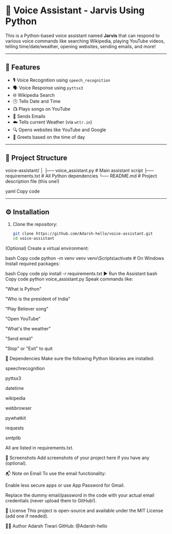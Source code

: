 # 🤖 Voice Assistant - Jarvis Using Python

This is a Python-based voice assistant named **Jarvis** that can respond to various voice commands like searching Wikipedia, playing YouTube videos, telling time/date/weather, opening websites, sending emails, and more!

---

## 📌 Features

- 🎙️ Voice Recognition using `speech_recognition`
- 🗣️ Voice Response using `pyttsx3`
- 🌐 Wikipedia Search
- 🕒 Tells Date and Time
- 📺 Plays songs on YouTube
- 📧 Sends Emails
- ☁️ Tells current Weather (via `wttr.in`)
- 🔍 Opens websites like YouTube and Google
- 👤 Greets based on the time of day

---

## 📁 Project Structure

voice-assistant/
│
├── voice_assistant.py # Main assistant script
├── requirements.txt # All Python dependencies
└── README.md # Project description file (this one!)

yaml
Copy code

---

## ⚙️ Installation

1. Clone the repository:
   ```bash
   git clone https://github.com/Adarsh-hello/voice-assistant.git
   cd voice-assistant
(Optional) Create a virtual environment:

bash
Copy code
python -m venv venv
venv\Scripts\activate  # On Windows
Install required packages:

bash
Copy code
pip install -r requirements.txt
▶️ Run the Assistant
bash
Copy code
python voice_assistant.py
Speak commands like:

"What is Python"

"Who is the president of India"

"Play Believer song"

"Open YouTube"

"What's the weather"

"Send email"

"Stop" or "Exit" to quit

🧠 Dependencies
Make sure the following Python libraries are installed:

speechrecognition

pyttsx3

datetime

wikipedia

webbrowser

pywhatkit

requests

smtplib

All are listed in requirements.txt.

📸 Screenshots
Add screenshots of your project here if you have any (optional).

📬 Note on Email
To use the email functionality:

Enable less secure apps or use App Password for Gmail.

Replace the dummy email/password in the code with your actual email credentials (never upload them to GitHub!).

📄 License
This project is open-source and available under the MIT License (add one if needed).

🙋‍♂️ Author
Adarsh Tiwari
GitHub: @Adarsh-hello
